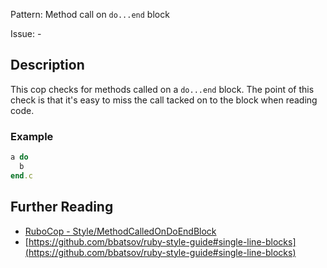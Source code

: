 Pattern: Method call on `do...end` block

Issue: -

## Description

This cop checks for methods called on a `do...end` block. The point of
this check is that it's easy to miss the call tacked on to the block
when reading code.

### Example

```ruby
a do
  b
end.c
```

## Further Reading

* [RuboCop - Style/MethodCalledOnDoEndBlock](https://rubocop.readthedocs.io/en/latest/cops_style/#stylemethodcalledondoendblock)
* [https://github.com/bbatsov/ruby-style-guide#single-line-blocks](https://github.com/bbatsov/ruby-style-guide#single-line-blocks)
